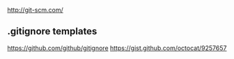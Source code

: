 http://git-scm.com/

## .gitignore templates
https://github.com/github/gitignore
https://gist.github.com/octocat/9257657
